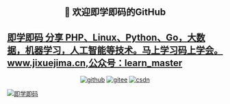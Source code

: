 <h2 align="center">👋 欢迎即学即码的GitHub</h2>
<h2 align="left"><a href="http://www.jixuejima.cn/">即学即码 分享 PHP、Linux、Python、Go，大数据，机器学习，人工智能等技术。马上学习码上学会。www.jixuejima.cn,公众号：learn_master </a></h2>
<p align="center">
  <a href="https://github.com/eternidad33"><img src="https://img.shields.io/badge/GitHub-ff79c6" alt="github"></a>
  <a href="https://gitee.com/eternidad33"><img src="https://img.shields.io/badge/Gitee-fe7300" alt="gitee"></a>
  <a href="https://blog.csdn.net/qq_42907802"><img src="https://img.shields.io/badge/CSDN-cf000e" alt="csdn"></a>
</p>

[![即学即码](https://github-readme-stats.vercel.app/api?username=apanly&theme=merko)](https://github.com/apanly)
